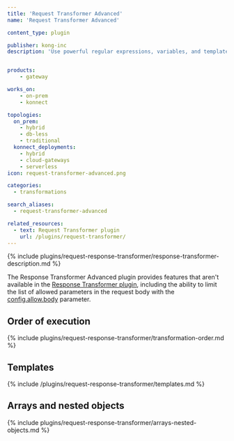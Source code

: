 ```yaml
---
title: 'Request Transformer Advanced'
name: 'Request Transformer Advanced'

content_type: plugin

publisher: kong-inc
description: 'Use powerful regular expressions, variables, and templates to transform API requests'


products:
    - gateway

works_on:
    - on-prem
    - konnect

topologies:
  on_prem:
    - hybrid
    - db-less
    - traditional
  konnect_deployments:
    - hybrid
    - cloud-gateways
    - serverless
icon: request-transformer-advanced.png

categories:
  - transformations

search_aliases:
  - request-transformer-advanced

related_resources:
  - text: Request Transformer plugin
    url: /plugins/request-transformer/
---
```


{% include plugins/request-response-transformer/response-transformer-description.md %}

The Response Transformer Advanced plugin provides features that aren't available in the [Response Transformer plugin](/plugins/response-transformer/), including the ability to limit the list of allowed parameters in the request body with the [config.allow.body](./reference/#schema--config-allow-body) parameter.

## Order of execution

{% include plugins/request-response-transformer/transformation-order.md %}

## Templates

{% include /plugins/request-response-transformer/templates.md %}

## Arrays and nested objects

{% include plugins/request-response-transformer/arrays-nested-objects.md %}